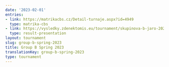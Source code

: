 ```yaml
---
date: '2023-02-01'
entries:
- link: https://matrikacbs.cz/Detail-turnaje.aspx?id=4949
  type: matrika-cbs
- link: https://vysledky.zdenektomis.eu/tournament/skupinova-b-jaro-2023
  type: result-presentation
layout: tournament
slug: group-b-spring-2023
title: Group B Spring 2023
translationKey: group-b-spring-2023
type: tournament
---
```


